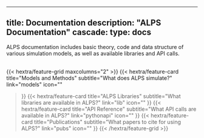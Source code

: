 
---
title: Documentation
description: "ALPS Documentation"
cascade:
    type: docs
---
ALPS documentation includes basic theory, code and data structure of various simulation models, as well as available libraries and API calls.<br><br>

{{< hextra/feature-grid maxcolumns="2" >}}
  {{< hextra/feature-card
    title="Models and Methods"
    subtitle="What does ALPS simulate?"
    link="models"
    icon=""
  >}}
    {{< hextra/feature-card
    title="ALPS Libraries"
    subtitle="What libraries are available in ALPS?"
    link="lib"
    icon=""
  >}}
  {{< hextra/feature-card
    title="API Reference"
    subtitle="What API calls are available in ALPS?"
    link="pythonapi"
    icon=""
  >}}
  {{< hextra/feature-card
    title="Publications"
    subtitle="What papers to cite for using ALPS?"
    link="pubs"
    icon=""
  >}}
{{< /hextra/feature-grid >}}



